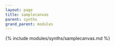 ```yaml
---
layout: page
title: samplecanvas
parent: synths
grand_parent: modules
---
```


{% include modules/synths/samplecanvas.md %}
